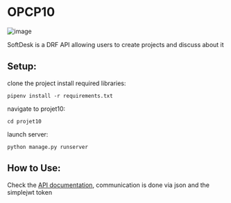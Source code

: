 # OPCP10


![image](https://user-images.githubusercontent.com/84906663/150554334-871922c6-85e9-4006-936a-39a9e3572986.png)

SoftDesk is a DRF API allowing users to create projects and discuss about it


## Setup:

clone the project
install required libraries:
```
pipenv install -r requirements.txt
```

navigate to projet10:
```
cd projet10
```

launch server:
```
python manage.py runserver
```




## How to Use:

Check the [API documentation](https://documenter.getpostman.com/view/18880001/UVRBnm9E), communication is done via json and the simplejwt token
